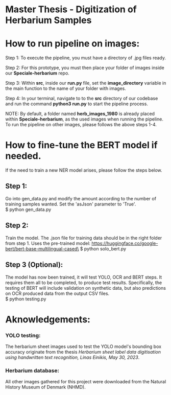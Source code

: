 # Master Thesis - Digitization of Herbarium Samples

# How to run pipeline on images:
Step 1:
To execute the pipeline, you must have a directory of .jpg files ready.

Step 2:
For this prototype, you must then place your folder of images inside our **Speciale-herbarium** repo.

Step 3:
Within **src**, inside our **run.py** file, set the **image_directory** variable in the main function to the name of your folder with images.

Step 4:
In your terminal, navigate to to the **src** directory of our codebase and run the command **python3 run.py** to start the pipeline process.

NOTE:
By default, a folder named **herb_images_1980** is already placed within **Speciale-herbarium**, as the used images when running the pipeline.
To run the pipeline on other images, please follows the above steps 1-4.

#  How to fine-tune the BERT model if needed.
If the need to train a new NER model arises, please follow the steps below.

## Step 1:
Go into gen_data.py and modify the amount according to the number of training samples wanted.
Set the 'asJson' parameter to 'True'.\
$ python gen_data.py 

## Step 2:
Train the model. The .json file for training data should be in the right folder from step 1.
Uses the pre-trained model: https://huggingface.co/google-bert/bert-base-multilingual-cased\
$ python solo_bert.py

## Step 3 (Optional):
The model has now been trained, it will test YOLO, OCR and BERT steps. It requires them all to be completed, to produce test results.
Specifically, the testing of BERT will include validation on synthetic data, but also predictions on OCR produced data from the output CSV files.\
$ python testing.py

# Aknowledgements:
### YOLO testing:
The herbarium sheet images used to test the YOLO model's bounding box accuracy originate from the thesis
*Herbarium sheet label data digitisation using handwritten text recognition, Linas Einikis, May 30, 2023*.

### Herbarium database:
All other images gathered for this project were downloaded from the Natural History Museum of Denmark (NHMD).